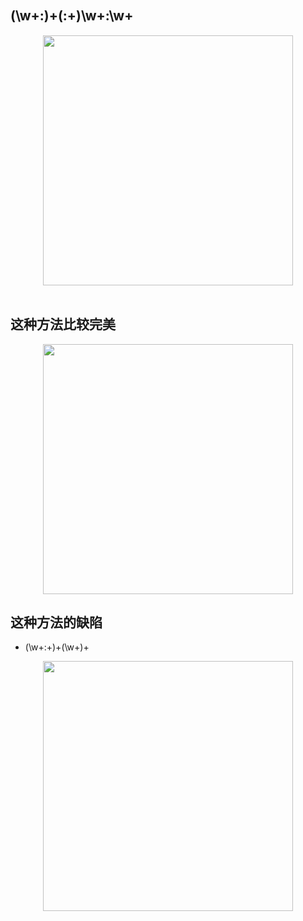 ## (\w+:)+(:+)\w+:\w+　


<p align='center'><img src="https://cdn.jsdelivr.net/gh/zcr07/img@main/images/20241117110113.png" style='width:400px;'><br><br>

## 这种方法比较完美

<p align="center"><img src="https://cdn.jsdelivr.net/gh/zb9678/img@main/up1/11.29:21:40:32.png" style="width:400px;"></p>

## 这种方法的缺陷
-  (\w+:+)+(\w+)+

<p align="center"><img src="https://cdn.jsdelivr.net/gh/zb9678/img@main/up1/11.29:21:41:44.png" style="width:400px;"></p>

